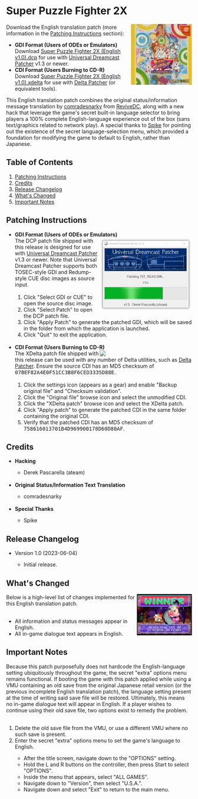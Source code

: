 <h1>Super Puzzle Fighter 2X</h1>
<img width="165" height="165" align="right" src="https://github.com/DerekPascarella/SuperPuzzleFighter2X-EnglishPatchDreamcast/blob/main/cover.jpg?raw=true">Download the English translation patch (more information in the <a href="#patching-instructions">Patching Instructions</a> section):
<ul>
 <li><b>GDI Format (Users of ODEs or Emulators)</b><br>Download <a href="https://github.com/DerekPascarella/SuperPuzzleFighter2X-EnglishPatchDreamcast/releases/download/1.0/Super.Puzzle.Fighter.2X.English.v1.0.dcp">Super Puzzle Fighter 2X (English v1.0).dcp</a> for use with <a href="https://github.com/DerekPascarella/UniversalDreamcastPatcher">Universal Dreamcast Patcher</a> v1.3 or newer.</li>
 <li><b>CDI Format (Users Burning to CD-R)</b><br>Download <a href="https://github.com/DerekPascarella/SuperPuzzleFighter2X-EnglishPatchDreamcast/releases/download/1.0/Super.Puzzle.Fighter.2X.English.v1.0.xdelta">Super Puzzle Fighter 2X (English v1.0).xdelta</a> for use with <a href="https://www.romhacking.net/utilities/704/">Delta Patcher</a> (or equivalent tools).</li>
</ul>
This English translation patch combines the original status/information message translation by <a href="https://www.romhacking.net/community/8124/">comradesnarky</a> from <a href="http://rdcproject.blogspot.com/">ReviveDC</a>, along with a new hack that leverage the game's secret built-in language selector to bring players a 100% complete English-language experience out of the box (sans text/graphics related to network play).  A special thanks to <a href="https://cdromance.com/">Spike</a> for pointing out the existence of the secret language-selection menu, which provided a foundation for modifying the game to default to English, rather than Japanese.

<h2>Table of Contents</h2>

1. [Patching Instructions](#patching-instructions)
2. [Credits](#credits)
3. [Release Changelog](#release-changelog)
4. [What's Changed](#whats-changed)
5. [Important Notes](#important-notes)

<h2>Patching Instructions</h2>
<ul>
 <li><b>GDI Format (Users of ODEs or Emulators)</b><br><img align="right" width="250" src="https://github.com/DerekPascarella/UniversalDreamcastPatcher/blob/main/screenshots/screenshot.png?raw=true">The DCP patch file shipped with this release is designed for use with <a href="https://github.com/DerekPascarella/UniversalDreamcastPatcher">Universal Dreamcast Patcher</a> v1.3 or newer.  Note that Universal Dreamcast Patcher supports both TOSEC-style GDI and Redump-style CUE disc images as source input.<br><br><ol type="1"><li>Click "Select GDI or CUE" to open the source disc image.</li><li>Click "Select Patch" to open the DCP patch file.</li><li>Click "Apply Patch" to generate the patched GDI, which will be saved in the folder from which the application is launched.</li><li>Click "Quit" to exit the application.</li></ol></li>
 <br>
 <li><b>CDI Format (Users Burning to CD-R)</b><br><img align="right" width="250" src="https://i.imgur.com/r4b04e7.png">The XDelta patch file shipped with this release can be used with any number of Delta utilities, such as <a href="https://www.romhacking.net/utilities/704/">Delta Patcher</a>. Ensure the source CDI has an MD5 checksum of <tt>07BEF82A4E0F51CC3B8F6CED3335D88E</tt>.<br><br><ol type="1"><li>Click the settings icon (appears as a gear) and enable "Backup original file" and "Checksum validation".</li><li>Click the "Original file" browse icon and select the unmodified CDI.</li><li>Click the "XDelta patch" browse icon and select the XDelta patch.</li><li>Click "Apply patch" to generate the patched CDI in the same folder containing the original CDI.</li><li>Verify that the patched CDI has an MD5 checksum of <tt>758616013701B4D969900178D60D80AF</tt>.</ol></li>
</ul>

<h2>Credits</h2>
<ul>
 <li><b>Hacking</b></li>
  <ul>
   <li>Derek Pascarella (ateam)</li>
  </ul>
 <br>
 <li><b>Original Status/Information Text Translation</b></li>
  <ul>
   <li>comradesnarky</li>
  </ul>
 <br>
 <li><b>Special Thanks</b></li>
  <ul>
   <li>Spike</li>
  </ul>
</ul>

<h2>Release Changelog</h2>
<ul>
 <li>Version 1.0 (2023-06-04)</li>
 <ul>
  <li>Initial release.</li>
 </ul>
</ul>

<h2>What's Changed</h2>
<img align="right" width="149" height="112" src="https://github.com/DerekPascarella/SuperPuzzleFighter2X-EnglishPatchDreamcast/blob/main/screenshot.png?raw=true">Below is a high-level list of changes implemented for this English translation patch.
<br><br>
<ul>
 <li>All information and status messages appear in English.</li>
 <li>All in-game dialogue text appears in English.</li>
</ul>

<h2>Important Notes</h2>
Because this patch purposefully does not hardcode the English-language setting ubiquitously throughout the game, the secret "extra" options menu remains functional.  If booting the game with this patch applied while using a VMU containing an old save from the original Japanese retail version (or the previous incomplete English translation patch), the language setting present at the time of writing said save file will be restored.  Ultimately, this means no in-game dialogue text will appear in English.  If a player wishes to continue using their old save file, two options exist to remedy the problem.
<br><br>
<ol>
 <li>Delete the old save file from the VMU, or use a different VMU where no such save is present.</li>
 <li>Enter the secret "extra" options menu to set the game's language to English.</li>
  <ul>
   <li>After the title screen, navigate down to the "OPTIONS" setting.</li>
   <li>Hold the L and R buttons on the controller, then press Start to select "OPTIONS".</li>
   <li>Inside the menu that appears, select "ALL GAMES".</li>
   <li>Navigate down to "Version", then select "U.S.A.".</li>
   <li>Navigate down and select "Exit" to return to the main menu.</li>
 </ul>
</ol>
